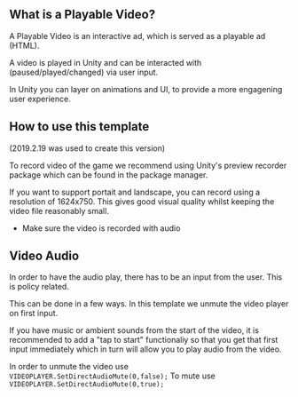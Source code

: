 ## What is a Playable Video?

A Playable Video is an interactive ad, which is served as a playable ad (HTML). 

A video is played in Unity and can be interacted with (paused/played/changed) via user input. 

In Unity you can layer on animations and UI, to provide a more engagening user experience. 

## How to use this template

(2019.2.19 was used to create this version)

To record video of the game we recommend using Unity's preview recorder package which can be found in the package manager. 

If you want to support portait and landscape, you can record using a resolution of 1624x750.
This gives good visual quality whilst keeping the video file reasonably small.

* Make sure the video is recorded with audio


## Video Audio

In order to have the audio play, there has to be an input from the user. This is policy related. 

This can be done in a few ways. In this template we unmute the video player on first input.

If you have music or ambient sounds from the start of the video, it is recommended to add a "tap to start" functionaliy so that you get that first input immediately which in turn will allow you to play audio from the video.

In order to unmute the video use `VIDEOPLAYER.SetDirectAudioMute(0,false);`
To mute use `VIDEOPLAYER.SetDirectAudioMute(0,true);`
